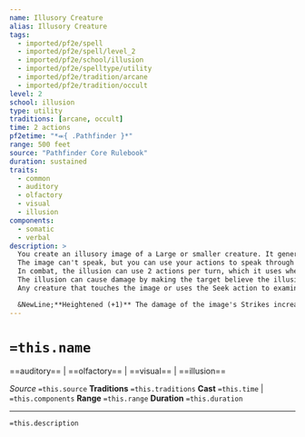 ```yaml
---
name: Illusory Creature
alias: Illusory Creature
tags:
  - imported/pf2e/spell
  - imported/pf2e/spell/level_2
  - imported/pf2e/school/illusion
  - imported/pf2e/spelltype/utility
  - imported/pf2e/tradition/arcane
  - imported/pf2e/tradition/occult
level: 2
school: illusion
type: utility
traditions: [arcane, occult]
time: 2 actions
pf2etime: "*⬺{ .Pathfinder }*"
range: 500 feet
source: "Pathfinder Core Rulebook"
duration: sustained
traits:
  - common
  - auditory
  - olfactory
  - visual
  - illusion
components:
  - somatic
  - verbal
description: >
  You create an illusory image of a Large or smaller creature. It generates the appropriate sounds, smells, and feels believable to the touch. If you and the image are ever farther than 500 feet apart, the spell ends.
  The image can't speak, but you can use your actions to speak through the creature, with the spell disguising your voice as appropriate. You might need to attempt a Deception or Performance check to mimic the creature, as determined by the GM. This is especially likely if you're trying to imitate a specific person and engage with someone that person knows.
  In combat, the illusion can use 2 actions per turn, which it uses when you Sustain the Spell. It uses your spell attack roll for attack rolls and your spell DC for its AC. Its saving throw modifiers are equal to your spell DC - 10. It is substantial enough that it can flank other creatures. If the image is hit by an attack or fails a save, the spell ends.
  The illusion can cause damage by making the target believe the illusion's attacks are real, but it cannot otherwise directly affect the physical world. If the illusory creature hits with a Strike, the target takes mental damage equal to 1d4 plus your spellcasting ability modifier. This is a mental effect. The illusion's Strikes are nonlethal. If the damage doesn't correspond to the image of the monster-for example, if an illusory Large dragon deals only 5 damage-the GM might allow the target to attempt an immediate Perception check to disbelieve the spell. Any relevant resistances and weaknesses apply if the target thinks they do, as judged by the GM. For example, if the illusion wields a warhammer and attacks a creature resistant to bludgeoning damage, the creature would take less mental damage. However, illusory damage does not deactivate regeneration or trigger other effects that require a certain damage type. The GM should track illusory damage dealt by the illusion.
  Any creature that touches the image or uses the Seek action to examine it can attempt to disbelieve your illusion. When a creature disbelieves the illusion, it recovers from half the damage it had taken from it (if any) and doesn't take any further damage from it.

  &NewLine;**Heightened (+1)** The damage of the image's Strikes increases by 1d4, and the maximum size of creature you can create increases by one (to a maximum of Gargantuan).
---
```

# `=this.name`
==auditory== | ==olfactory== | ==visual== | ==illusion==

*Source* `=this.source`
**Traditions** `=this.traditions`
**Cast** `=this.time` | `=this.components`
**Range** `=this.range`
**Duration** `=this.duration`

***
`=this.description`